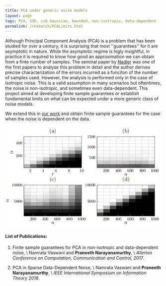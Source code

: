 ```yaml
---
title: PCA under generic noise models
layout: page
tags: PCA, SVD, sub Gaussian, bounded, non-isotropic, data-dependent
permalink: /research/PCALimits.html
---
```




Although Principal Component Analysis (PCA) is a problem that has been studied for over a century, it is surprising that most ''guarantees'' for it are asymptotic in nature. While the asymptotic regime is higly insightful, in practice it is required to know how good an approximation we can obtain from a finte number of samples. The seminal paper by [Nadler][1] was one of the first papers to analyse this problem in detail and the author derives precise characterization of the errors incurred as a funciton of the number of samples used. However, the analysis is performed only in the case of Isotropic noise. This is a valid assumption in many scenarios but oftentimes, the noise is non-isotropic, and sometimes even data-dependent. This project aimed at developing finite sample guarantees or establish fundamental limits on what can be expected under a more generic class of noise models.

We extend this in [our work][2] and obtain finite sample guarantees for the case when the noise is dependent on the data. 

![Alt](/assets/pca_phasetrans.png "Figure taken from our work")

[1]: https://projecteuclid.org/euclid.aos/1231165185.
[2]: https://arxiv.org/abs/1709.06255

#### List of Publications: ####


1. Finite sample guarantees for PCA in non-isotropic and data-dependent noise, \\
Namrata Vaswani and **Praneeth Narayanamurthy**, \\
_Allerton Conference on Computation, Communication and Control, 2017_.

1. PCA in Sparse Data-Dependent Noise, \\
Namrata Vaswani and **Praneeth Narayanamurthy**, \\
_IEEE International Symposium on Information Theory 2018_. 
 
 
